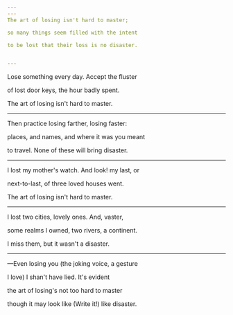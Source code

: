 ```yaml
---
---
The art of losing isn't hard to master;

so many things seem filled with the intent

to be lost that their loss is no disaster.


---
```


Lose something every day. Accept the fluster

of lost door keys, the hour badly spent.

The art of losing isn't hard to master.


---


Then practice losing farther, losing faster:

places, and names, and where it was you meant

to travel. None of these will bring disaster.

---


I lost my mother's watch. And look! my last, or

next-to-last, of three loved houses went.

The art of losing isn't hard to master.

---


I lost two cities, lovely ones. And, vaster,

some realms I owned, two rivers, a continent.

I miss them, but it wasn't a disaster.

---

—Even losing you (the joking voice, a gesture

I love) I shan't have lied. It's evident

the art of losing's not too hard to master

though it may look like (Write it!) like disaster.

